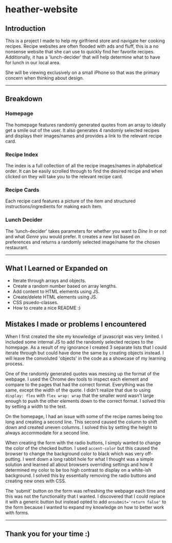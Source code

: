 # heather-website

## Introduction
This is a project I made to help my girlfriend store and navigate her cooking recipes. Recipe websites are often flooded with ads and fluff, this is a no nonsense website that she can use to quickly find her favorite recipes. Additionally, it has a 'lunch-decider' that will help determine what to have for lunch in our local area. 

She will be viewing exclusively on a small iPhone so that was the primary concern when thinking about design.

---

## Breakdown

### Homepage
The homepage features randomly generated quotes from an array to ideally get a smile out of the user. It also generates 4 randomly selected recipes and displays their images/names and provides a link to the relevant recipe card.

### Recipe Index
The index is a full collection of all the recipe images/names in alphabetical order. It can be easily scrolled through to find the desired recipe and when clicked on they will take you to the relevant recipe card.

### Recipe Cards
Each recipe card features a picture of the item and structured instructions/ingredients for making each item.

### Lunch Decider
The 'lunch-decider' takes parameters for whether you want to *Dine In* or not and what *Genre* you would prefer. It creates a new list based on preferences and returns a randomly selected image/name for the chosen restaurant. 

---

## What I Learned or Expanded on
- Iterate through arrays and objects.
- Create a random number based on array lengths.
- Add content to HTML elements using JS.
- Create/delete HTML elements using JS.
- CSS psuedo-classes.
- How to create a nice README :)

## Mistakes I made or problems I encountered
When I first created the site my knowledge of javascript was very limited. I included some internal JS to add the randomly selected recipes to the homepage. As a result of my ignorance I created 3 separate lists that I could iterate through but could have done the same by creating objects instead. I will leave the convoluted 'objects' in the code as a showcase of my learning process.

One of the randomly generated quotes was messing up the format of the webpage. I used the Chrome dev tools to inspect each element and compare to the pages that had the correct format. Everything was the same, except the width of the quote. I didn't realize that due to using `display: flex` with `flex wrap: wrap` that the smaller word wasn't large enough to push the other elements down to the correct format. I solved this by setting a width to the text.

On the homepage, I had an issue with some of the recipe names being too long and creating a second line. This second caused the column to shift down and created uneven columns. I solved this by setting the height to always accommodate for a second line.

When creating the form with the radio buttons, I simply wanted to change the color of the checked button. I used `accent-color` but this caused the browser to change the background color to black which was very off-putting. I went down a long rabbit hole for what I thought was a simple solution and learned all about browsers overriding settings and how it determined my color to be too high contrast to display on a white-ish background. I solved this by essentially removing the radio buttons and creating new ones with CSS.

The 'submit' button on the form was refreshing the webpage each time and this was not the functionality that I wanted. I discovered that I could replace it with a generic button but instead opted to add `onsubmit='return false'` to the form because I wanted to expand my knowledge on how to better work with forms.

---

## Thank you for your time :)